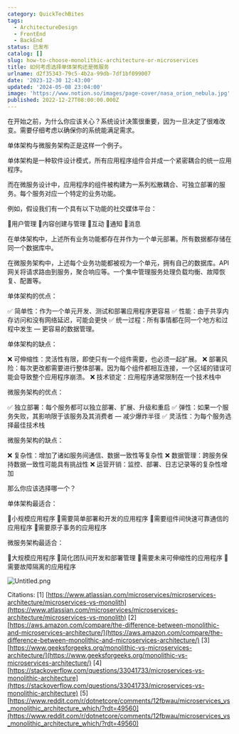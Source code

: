 ```yaml
---
category: QuickTechBites
tags:
  - ArchitectureDesign
  - FrontEnd
  - BackEnd
status: 已发布
catalog: []
slug: how-to-choose-monolithic-architecture-or-microservices
title: 如何考虑选择单体架构还是微服务
urlname: d2f35343-79c5-4b2a-99db-7df1bf099007
date: '2023-12-30 12:43:00'
updated: '2024-05-08 23:04:00'
image: 'https://www.notion.so/images/page-cover/nasa_orion_nebula.jpg'
published: 2022-12-27T08:00:00.000Z
---
```


在开始之前，为什么你应该关心？系统设计决策很重要，因为一旦决定了很难改变。需要仔细考虑以确保你的系统能满足需求。


单体架构与微服务架构正是这样一个例子。


单体架构是一种软件设计模式，所有应用程序组件合并成一个紧密耦合的统一应用程序。


而在微服务设计中，应用程序的组件被构建为一系列松散耦合、可独立部署的服务。每个服务对应一个特定的业务功能。


例如，假设我们有一个具有以下功能的社交媒体平台：


🔸用户管理
🔸内容创建与管理
🔸互动
🔸通知
🔸消息


在单体架构中，上述所有业务功能都存在并作为一个单元部署。所有数据都存储在同一个数据库中。


在微服务架构中，上述每个业务功能都被视为一个单元，拥有自己的数据库。API 网关将请求路由到服务，聚合响应等。一个集中管理服务处理负载均衡、故障恢复、配置等。


单体架构的优点：


✅ 简单性：作为一个单元开发、测试和部署应用程序更容易
✅ 性能：由于共享内存访问和没有网络延迟，可能会更快
✅ 统一过程：所有事情都在同一个地方和过程中发生 — 更容易的数据管理。


单体架构的缺点：


❌ 可伸缩性：灵活性有限，即使只有一个组件需要，也必须一起扩展。
❌ 部署风险：每次更改都需要进行整体部署。因为每个组件都相互连接，一个区域的错误可能会导致整个应用程序崩溃。
❌ 技术锁定：应用程序通常限制在一个技术栈中


微服务架构的优点：


✅ 独立部署：每个服务都可以独立部署、扩展、升级和重启
✅ 弹性：如果一个服务失败，其影响限于该服务及其消费者 — 减少爆炸半径
✅ 灵活性：为每个服务选择最佳技术栈


微服务架构的缺点：


❌ 复杂性：增加了诸如服务间通信、数据一致性等复杂性
❌ 数据管理：跨服务保持数据一致性可能具有挑战性
❌ 运营开销：监控、部署、日志记录等的复杂性增加


那么你应该选择哪一个？


单体架构最适合：


🔹小规模应用程序
🔹需要简单部署和开发的应用程序
🔹需要组件间快速可靠通信的应用程序
🔹需要原子事务的应用程序


微服务架构最适合：


🔸大规模应用程序
🔸简化团队间开发和部署管理
🔸需要未来可伸缩性的应用程序
🔸需要故障隔离的应用程序


![Untitled.png](https://prod-files-secure.s3.us-west-2.amazonaws.com/5d24fe63-e567-4804-86f9-9fdc62e13082/8d149051-cc00-4198-a3d7-e00805eb8f9e/Untitled.png?X-Amz-Algorithm=AWS4-HMAC-SHA256&X-Amz-Content-Sha256=UNSIGNED-PAYLOAD&X-Amz-Credential=ASIAZI2LB466SEAPZIAH%2F20250401%2Fus-west-2%2Fs3%2Faws4_request&X-Amz-Date=20250401T053959Z&X-Amz-Expires=3600&X-Amz-Security-Token=IQoJb3JpZ2luX2VjEE0aCXVzLXdlc3QtMiJHMEUCIQDNeS8YiYI5q0nwOVy7%2Fvy45OpPD9k6BnDPpEr8mGEwOQIgUeQlr5FEdThO2am3RHwgTvaywZ7Dq3D%2F3KXGUcI3e1QqiAQItv%2F%2F%2F%2F%2F%2F%2F%2F%2F%2FARAAGgw2Mzc0MjMxODM4MDUiDCW8Ob0wRpuoH6ywiCrcAw%2BaxShxXX0J24NvValGv%2Fj2C27IQC7KFOeFkBcllMnHVUxdlQLEJQLWUiIMZP%2BUIQryJe55Tb3YJoKImG2w20KNVN0PlXsDnCBqXjLEyqBHBfJ%2BhVgbrMA%2BPrTUFNuQY5UVtMoUEBpcpTTeMgw56yGTrtMuXTI5ZA4F2TV7NL%2Fj%2FPL8lM%2FCwgFpi3JtwcppyzyI1nZXnOSDC9%2FRQXtjZtBnTe6zdQn5vtefCiBKwJkUcIhzxn0dk4ihZHwvxCLnznVw5jmDsPtYk1xCzwCT4VjHcXwVLtJmtHU6HR4YzLN%2BlhjDoxs0vko2Q2OskVq%2BXNmKYHEfoEiNFyVLUbzEGkpKtF1PCSfyq7rJiE8EP1AePY6isfFrqzf%2BmpKNqMM6FSP4H5ZoA%2FqdHblMFef6fZ4NbxcY8e9YMuCT74qpaGeWe5Z3%2BBfWnxhjf1ZhZ5t1a0rP2OUQX7d1m10ygkHEjr260%2BTnWdpYDvTOkJ627eHLUYhSj2p0qOmVzO5jnl23yQkfOLUvDDz5aeoZDsw6iGJf9fJAZjzlt7GfQMNKViUi%2BLAYL31KxqMSpT%2BKZkRmuyIAOEgx0YbQZErixwjfK5WuDLrYkh87sMiJuGlw%2BbbioDMF49LbZbr05bCQMIrhrb8GOqUB8b5RkB3UQCpEW2ZT7aIr1As%2Fo8lt2qiUZCFhi2LAC8zuzD7w1aikNxR3FpWaMTUVRl1qa5SFH7oZiI6jx2Go9eAayfMdrDwjczbQyPQqHIEZo1JJfyXh9dRpMxUTi%2FBmZlFQyN9x01IEw9aQlOKQW2VsZoA3GkWbF1Oq%2FqAIjamkxkgLQViJRyKiqZ%2FWMb94r0fVAbR41yAlMOv5GGmqDe1ZZJFY&X-Amz-Signature=7eecdfd8fcc3cb995e9949f012597ae1e8c095ae1c84d43a19317e2d1811af1b&X-Amz-SignedHeaders=host&x-id=GetObject)


Citations:
[1] [https://www.atlassian.com/microservices/microservices-architecture/microservices-vs-monolith](https://www.atlassian.com/microservices/microservices-architecture/microservices-vs-monolith)
[2] [https://aws.amazon.com/compare/the-difference-between-monolithic-and-microservices-architecture/](https://aws.amazon.com/compare/the-difference-between-monolithic-and-microservices-architecture/)
[3] [https://www.geeksforgeeks.org/monolithic-vs-microservices-architecture/](https://www.geeksforgeeks.org/monolithic-vs-microservices-architecture/)
[4] [https://stackoverflow.com/questions/33041733/microservices-vs-monolithic-architecture](https://stackoverflow.com/questions/33041733/microservices-vs-monolithic-architecture)
[5] [https://www.reddit.com/r/dotnetcore/comments/12fbwau/microservices_vs_monolithic_architecture_which/?rdt=49560](https://www.reddit.com/r/dotnetcore/comments/12fbwau/microservices_vs_monolithic_architecture_which/?rdt=49560)

